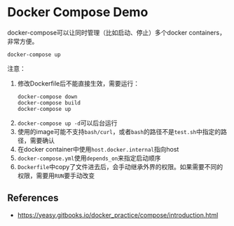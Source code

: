 Docker Compose Demo
===================

docker-compose可以让同时管理（比如启动、停止）多个docker containers，非常方便。

```
docker-compose up
```

注意：
1. 修改Dockerfile后不能直接生效，需要运行：
    ```
    docker-compose down
    docker-compose build
    docker-compose up
    ```
2. `docker-compose up -d`可以后台运行
3. 使用的image可能不支持`bash/curl`，或者`bash`的路径不是`test.sh`中指定的路径，需要确认
4. 在docker container中使用`host.docker.internal`指向host
5. `docker-compose.yml`使用`depends_on`来指定启动顺序
6. `Dockerfile`中copy了文件进去后，会手动继承外界的权限。如果需要不同的权限，需要用`RUN`要手动改变


References
----------

- https://yeasy.gitbooks.io/docker_practice/compose/introduction.html
